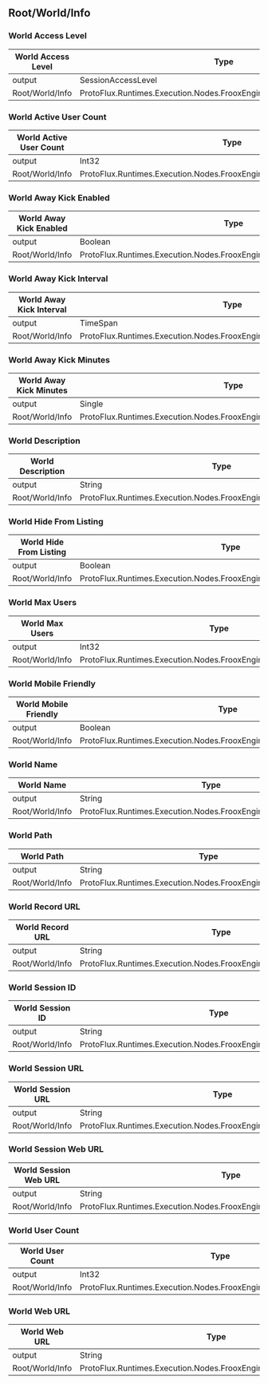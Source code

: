 <!-----------------------------------------------------------------------+
 ! This file has been generated using a script. Do not edit it manually. !
 ! Edit the individual node pages instead.                               !
 +----------------------------------------------------------------------->

## Root/World/Info

### World Access Level

<!-- ProtofluxNode:start -->
| World Access Level | Type | Label |
| --- | ---- | ----- |
| output | SessionAccessLevel | * |
| Root/World/Info | ProtoFlux.Runtimes.Execution.Nodes.FrooxEngine.Worlds.WorldAccessLevel |  |
<!-- ProtofluxNode:end -->


### World Active User Count

<!-- ProtofluxNode:start -->
| World Active User Count | Type | Label |
| --- | ---- | ----- |
| output | Int32 | * |
| Root/World/Info | ProtoFlux.Runtimes.Execution.Nodes.FrooxEngine.Worlds.WorldActiveUserCount |  |
<!-- ProtofluxNode:end -->


### World Away Kick Enabled

<!-- ProtofluxNode:start -->
| World Away Kick Enabled | Type | Label |
| --- | ---- | ----- |
| output | Boolean | * |
| Root/World/Info | ProtoFlux.Runtimes.Execution.Nodes.FrooxEngine.Worlds.WorldAwayKickEnabled |  |
<!-- ProtofluxNode:end -->


### World Away Kick Interval

<!-- ProtofluxNode:start -->
| World Away Kick Interval | Type | Label |
| --- | ---- | ----- |
| output | TimeSpan | * |
| Root/World/Info | ProtoFlux.Runtimes.Execution.Nodes.FrooxEngine.Worlds.WorldAwayKickInterval |  |
<!-- ProtofluxNode:end -->


### World Away Kick Minutes

<!-- ProtofluxNode:start -->
| World Away Kick Minutes | Type | Label |
| --- | ---- | ----- |
| output | Single | * |
| Root/World/Info | ProtoFlux.Runtimes.Execution.Nodes.FrooxEngine.Worlds.WorldAwayKickMinutes |  |
<!-- ProtofluxNode:end -->


### World Description

<!-- ProtofluxNode:start -->
| World Description | Type | Label |
| --- | ---- | ----- |
| output | String | * |
| Root/World/Info | ProtoFlux.Runtimes.Execution.Nodes.FrooxEngine.Worlds.WorldDescription |  |
<!-- ProtofluxNode:end -->


### World Hide From Listing

<!-- ProtofluxNode:start -->
| World Hide From Listing | Type | Label |
| --- | ---- | ----- |
| output | Boolean | * |
| Root/World/Info | ProtoFlux.Runtimes.Execution.Nodes.FrooxEngine.Worlds.WorldHideFromListing |  |
<!-- ProtofluxNode:end -->


### World Max Users

<!-- ProtofluxNode:start -->
| World Max Users | Type | Label |
| --- | ---- | ----- |
| output | Int32 | * |
| Root/World/Info | ProtoFlux.Runtimes.Execution.Nodes.FrooxEngine.Worlds.WorldMaxUsers |  |
<!-- ProtofluxNode:end -->


### World Mobile Friendly

<!-- ProtofluxNode:start -->
| World Mobile Friendly | Type | Label |
| --- | ---- | ----- |
| output | Boolean | * |
| Root/World/Info | ProtoFlux.Runtimes.Execution.Nodes.FrooxEngine.Worlds.WorldMobileFriendly |  |
<!-- ProtofluxNode:end -->


### World Name

<!-- ProtofluxNode:start -->
| World Name | Type | Label |
| --- | ---- | ----- |
| output | String | * |
| Root/World/Info | ProtoFlux.Runtimes.Execution.Nodes.FrooxEngine.Worlds.WorldName |  |
<!-- ProtofluxNode:end -->


### World Path

<!-- ProtofluxNode:start -->
| World Path | Type | Label |
| --- | ---- | ----- |
| output | String | * |
| Root/World/Info | ProtoFlux.Runtimes.Execution.Nodes.FrooxEngine.Worlds.WorldPath |  |
<!-- ProtofluxNode:end -->


### World Record URL

<!-- ProtofluxNode:start -->
| World Record URL | Type | Label |
| --- | ---- | ----- |
| output | String | * |
| Root/World/Info | ProtoFlux.Runtimes.Execution.Nodes.FrooxEngine.Worlds.WorldRecordURL |  |
<!-- ProtofluxNode:end -->


### World Session ID

<!-- ProtofluxNode:start -->
| World Session ID | Type | Label |
| --- | ---- | ----- |
| output | String | * |
| Root/World/Info | ProtoFlux.Runtimes.Execution.Nodes.FrooxEngine.Worlds.WorldSessionID |  |
<!-- ProtofluxNode:end -->


### World Session URL

<!-- ProtofluxNode:start -->
| World Session URL | Type | Label |
| --- | ---- | ----- |
| output | String | * |
| Root/World/Info | ProtoFlux.Runtimes.Execution.Nodes.FrooxEngine.Worlds.WorldSessionURL |  |
<!-- ProtofluxNode:end -->


### World Session Web URL

<!-- ProtofluxNode:start -->
| World Session Web URL | Type | Label |
| --- | ---- | ----- |
| output | String | * |
| Root/World/Info | ProtoFlux.Runtimes.Execution.Nodes.FrooxEngine.Worlds.WorldSessionWebURL |  |
<!-- ProtofluxNode:end -->


### World User Count

<!-- ProtofluxNode:start -->
| World User Count | Type | Label |
| --- | ---- | ----- |
| output | Int32 | * |
| Root/World/Info | ProtoFlux.Runtimes.Execution.Nodes.FrooxEngine.Worlds.WorldUserCount |  |
<!-- ProtofluxNode:end -->


### World Web URL

<!-- ProtofluxNode:start -->
| World Web URL | Type | Label |
| --- | ---- | ----- |
| output | String | * |
| Root/World/Info | ProtoFlux.Runtimes.Execution.Nodes.FrooxEngine.Worlds.WorldWebURL |  |
<!-- ProtofluxNode:end -->


